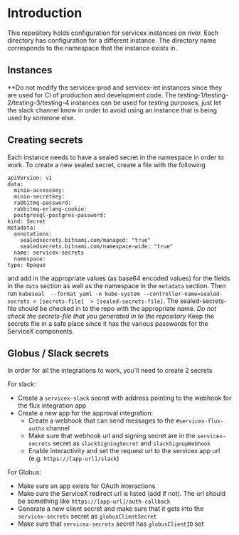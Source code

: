 # Introduction
This repository holds configuration for servicex instances on river.  Each directory has configuration
for a different instance.  The directory name corresponds to the namespace that
the instance exists in.

## Instances

**Do not modify the servicex-prod and servicex-int instances since they are used
for CI of production and development code.  The
testing-1/testing-2/testing-3/testing-4
instances can be used for testing purposes, just let the slack channel know in
order to avoid using an instance that is being used by someone else.


## Creating secrets

Each instance needs to have a sealed secret in the namespace in order to work.
To create a new sealed secret, create a file with the following

```
apiVersion: v1
data:
  minio-accesskey: 
  minio-secretkey: 
  rabbitmq-password: 
  rabbitmq-erlang-cookie: 
  postgresql-postgres-password: 
kind: Secret
metadata:
  annotations:
    sealedsecrets.bitnami.com/managed: "true"
    sealedsecrets.bitnami.com/namespace-wide: "true"  
  name: servicex-secrets
  namespace: 
type: Opaque
```

and add in the appropriate values (as base64 encoded values) for the fields in the `data` section  as well as
the namespace in the `metadata` section.  Then run 
`kubeseal  --format yaml -n kube-system --controller-name=sealed-secrets < [secrets-file]  > [sealed-secrets-file]`.
The sealed-secrets-file should be checked in to the repo with the appropriate
name.  *Do not check the secrets-file that you generated in to the repository*
Keep the secrets file in a safe place since it has the various passwords for the
ServiceX components.


## Globus / Slack secrets

In order for all the integrations to work, you'll need to create 2 secrets

For slack:

* Create a `servicex-slack` secret with address pointing to the webhook
for the flux integration app
* Create a new app for the approval integration:
  * Create a webhook that can send messages to the `#servicex-flux-auths` channel
  * Make sure that webhook url and signing secret are in the `servicex-secrets` secret as `slackSigningSecret` and `slackSignupWebhook`
  * Enable interactivity and set the request url to the servicex app url (e.g. `https://[app-url]/slack`)


For Globus:

* Make sure an app exists for OAuth interactions
* Make sure the ServiceX redirect url is listed (add if not).  The url should be something like `https://[app-url]/auth-callback`
* Generate a new client secret and make sure that it gets into the `servicex-secrets` secret as `globusClientSecret`
* Make sure that `servicex-secrets` secret has `globusClientID` set
